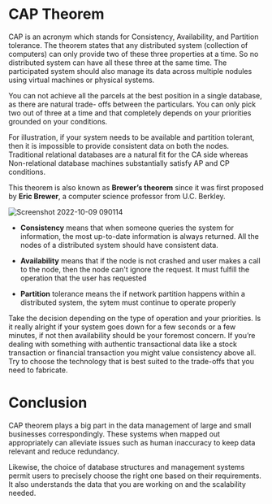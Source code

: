 # CAP Theorem

CAP is an acronym which stands for Consistency, Availability, and Partition tolerance. The theorem states that any distributed system (collection of computers) can only provide two of these three properties at a time. So no distributed system can have all these three at the same time. The participated system should also manage its data across multiple nodules using virtual machines or physical systems.

You can not achieve all the parcels at the best position in a single database, as there are natural trade- offs between the particulars. You can only pick two out of three at a time and that completely depends on your priorities grounded on your conditions.

For illustration, if your system needs to be available and partition tolerant, then it is impossible to provide consistent data on both the nodes. Traditional relational databases are a natural fit for the CA side whereas Non-relational database machines substantially satisfy AP and CP conditions.

This theorem is also known as **Brewer’s theorem** since it was first proposed by **Eric Brewer**, a computer science professor from U.C. Berkley.

![Screenshot 2022-10-09 090114](https://user-images.githubusercontent.com/69753609/194736528-dabbcee6-d7bc-414f-8c6e-d2fbb4b6798a.png)

* **Consistency** means that when someone queries the system for information, the most up-to-date information is always returned. All the nodes of a distributed system should have consistent data. 

* **Availability** means that if the node is not crashed and user makes a call to the node, then the node can't ignore the request. It must fulfill the operation that the user has requested

* **Partition** tolerance means the if network partition happens within a distributed system, the sytem must continue to operate properly

Take the decision depending on the type of operation and your priorities. Is it really alright if your system goes down for a few seconds or a few minutes, if not then availability should be your foremost concern. If you’re dealing with something with authentic transactional data like a stock transaction or financial transaction you might value consistency above all. Try to choose the technology that is best suited to the trade-offs that you need to fabricate.

# Conclusion

CAP theorem plays a big part in the data management of large and small businesses correspondingly. These systems when mapped out appropriately can alleviate issues such as human inaccuracy to keep data relevant and reduce redundancy.

Likewise, the choice of database structures and management systems permit users to precisely choose the right one based on their requirements. It also understands the data that you are working on and the scalability needed.
